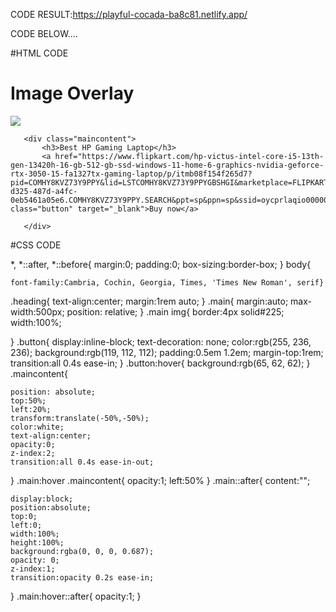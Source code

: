 CODE RESULT:https://playful-cocada-ba8c81.netlify.app/ 

CODE BELOW....

#HTML CODE
<!DOCTYPE html>
<html lang="en">
<head>
    <meta charset="UTF-8">
    <meta http-equiv="X-UA-Compatible" content="IE=edge">
    <meta name="viewport" content="width=device-width, initial-scale=1.0">
    <title>css image overlay</title>
    <link rel="stylesheet" href="practice.css">
</head>
<body>
    <h1 class="heading">Image Overlay</h1>
   <div class="main">
       <img src="image.jpg">
       
       <div class="maincontent">
           <h3>Best HP Gaming Laptop</h3>
           <a href="https://www.flipkart.com/hp-victus-intel-core-i5-13th-gen-13420h-16-gb-512-gb-ssd-windows-11-home-6-graphics-nvidia-geforce-rtx-3050-15-fa1327tx-gaming-laptop/p/itmb08f154f265d7?pid=COMHY8KVZ73Y9PPY&lid=LSTCOMHY8KVZ73Y9PPYGBSHGI&marketplace=FLIPKART&q=laptop+gaming&store=4rr%2Ftz1&srno=s_1_7&otracker=search&otracker1=search&fm=Search&iid=b58a2f84-d325-487d-a4fc-0eb5461a05e6.COMHY8KVZ73Y9PPY.SEARCH&ppt=sp&ppn=sp&ssid=oycprlaqio0000001722264687475&qH=6ad778cb0140a100" class="button" target="_blank">Buy now</a>
>
       </div>
   </div>
   
</body>
</html>


#CSS CODE

*,
*::after,
*::before{
    margin:0;
    padding:0;
    box-sizing:border-box;
}
body{
     
    font-family:Cambria, Cochin, Georgia, Times, 'Times New Roman', serif}
.heading{
    text-align:center;
    margin:1rem auto;
}
.main{
    margin:auto;
    max-width:500px;
    position: relative;
}
.main img{
    border:4px solid#225;
    width:100%;
   
}
.button{
    display:inline-block;
    text-decoration: none;
    color:rgb(255, 236, 236);
    background:rgb(119, 112, 112);
    padding:0.5em 1.2em;
    margin-top:1rem;
    transition:all 0.4s ease-in;
}
.button:hover{
    background:rgb(65, 62, 62);
}
.maincontent{
   
    position: absolute;
    top:50%;
    left:20%;
    transform:translate(-50%,-50%);
    color:white;
    text-align:center;
    opacity:0;
    z-index:2;
    transition:all 0.4s ease-in-out;
}
.main:hover .maincontent{
    opacity:1;
    left:50%
}
.main::after{
    content:"";
    
    display:block;
    position:absolute;
    top:0;
    left:0;
    width:100%;
    height:100%;
    background:rgba(0, 0, 0, 0.687);
    opacity: 0;
    z-index:1;
    transition:opacity 0.2s ease-in;

}
.main:hover::after{
    opacity:1;
}

